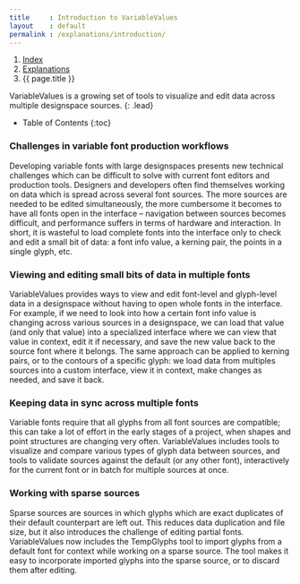 ```yaml
---
title     : Introduction to VariableValues
layout    : default
permalink : /explanations/introduction/
---
```


<nav aria-label="breadcrumb">
  <ol class="breadcrumb small">
    <li class="breadcrumb-item"><a href="{{ site.url }}">Index</a></li>
    <li class="breadcrumb-item"><a href="{{ site.url }}/explanations">Explanations</a></li>
    <li class="breadcrumb-item active" aria-current="page">{{ page.title }}</li>
  </ol>
</nav>

VariableValues is a growing set of tools to visualize and edit data across multiple designspace sources.
{: .lead}

* Table of Contents
{:toc}

### Challenges in variable font production workflows

Developing variable fonts with large designspaces presents new technical challenges which can be difficult to solve with current font editors and production tools. Designers and developers often find themselves working on data which is spread across several font sources. The more sources are needed to be edited simultaneously, the more cumbersome it becomes to have all fonts open in the interface – navigation between sources becomes difficult, and performance suffers in terms of hardware and interaction. In short, it is wasteful to load complete fonts into the interface only to check and edit a small bit of data: a font info value, a kerning pair, the points in a single glyph, etc.

### Viewing and editing small bits of data in multiple fonts

VariableValues provides ways to view and edit font-level and glyph-level data in a designspace without having to open whole fonts in the interface. For example, if we need to look into how a certain font info value is changing across various sources in a designspace, we can load that value (and only that value) into a specialized interface where we can view that value in context, edit it if necessary, and save the new value back to the source font where it belongs. The same approach can be applied to kerning pairs, or to the contours of a specific glyph: we load data from multiples sources into a custom interface, view it in context, make changes as needed, and save it back.

### Keeping data in sync across multiple fonts

Variable fonts require that all glyphs from all font sources are compatible; this can take a lot of effort in the early stages of a project, when shapes and point structures are changing very often. VariableValues includes tools to visualize and compare various types of glyph data between sources, and tools to validate sources against the default (or any other font), interactively for the current font or in batch for multiple sources at once.

### Working with sparse sources

Sparse sources are sources in which glyphs which are exact duplicates of their default counterpart are left out. This reduces data duplication and file size, but it also introduces the challenge of editing partial fonts. VariableValues now includes the TempGlyphs tool to import glyphs from a default font for context while working on a sparse source. The tool makes it easy to incorporate imported glyphs into the sparse source, or to discard them after editing.
